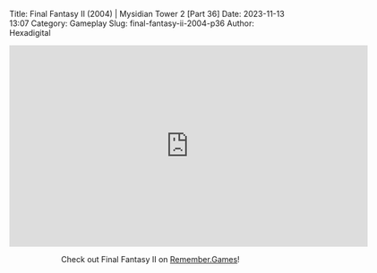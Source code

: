 Title: Final Fantasy II (2004) | Mysidian Tower 2 [Part 36]
Date: 2023-11-13 13:07
Category: Gameplay
Slug: final-fantasy-ii-2004-p36
Author: Hexadigital

<center><iframe src="https://www.youtube.com/embed/rPtxhh3g190?feature=oembed" allow="accelerometer; autoplay; encrypted-media; gyroscope; picture-in-picture" width="640" height="360" frameborder="0"></iframe>

Check out Final Fantasy II on [Remember.Games](https://remember.games/game/6866/final-fantasy-i-ii-dawn-of-souls/)!</center>